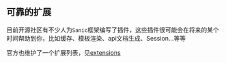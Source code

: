 ## 可靠的扩展

目前开源社区有不少人为`Sanic`框架编写了插件，这些插件很可能会在将来的某个时间帮助到你，比如缓存、模板渲染、api文档生成、Session...等等

官方也维护了一个扩展列表，见[extensions](http://sanic.readthedocs.io/en/latest/sanic/extensions.html)
